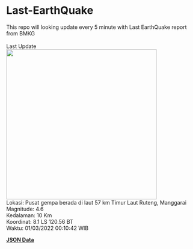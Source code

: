 # Last-EarthQuake
This repo will looking update every 5 minute with Last EarthQuake report from BMKG
<br>
<br>
Last Update
<br>
<img src="https://ews.bmkg.go.id/TEWS/data/20220301001042.mmi.jpg" width="400"/>
<br>
Lokasi: Pusat gempa berada di laut 57 km Timur Laut Ruteng, Manggarai <br>
Magnitude: 4.6 <br>
Kedalaman: 10 Km <br>
Koordinat: 8.1 LS 120.56 BT <br>
Waktu: 01/03/2022 00:10:42 WIB <br>

<a href="./data/data.json">**JSON Data**</a>

